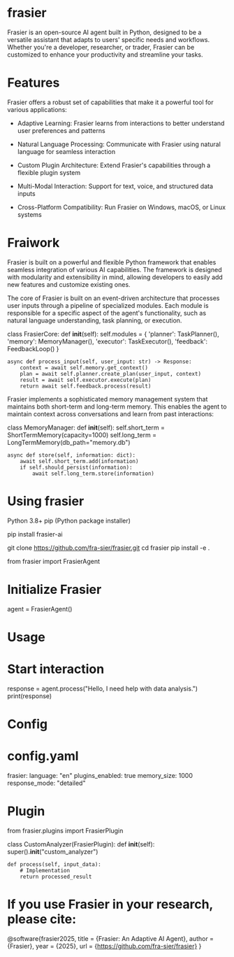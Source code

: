 # frasier

Frasier is an open-source AI agent built in Python, designed to be a versatile assistant that adapts to users' specific needs and workflows. Whether you're a developer, researcher, or trader, Frasier can be customized to enhance your productivity and streamline your tasks.

# Features
Frasier offers a robust set of capabilities that make it a powerful tool for various applications:

- Adaptive Learning: Frasier learns from interactions to better understand user preferences and patterns

- Natural Language Processing: Communicate with Frasier using natural language for seamless interaction

- Custom Plugin Architecture: Extend Frasier's capabilities through a flexible plugin system

- Multi-Modal Interaction: Support for text, voice, and structured data inputs

- Cross-Platform Compatibility: Run Frasier on Windows, macOS, or Linux systems



# Fraiwork

Frasier is built on a powerful and flexible Python framework that enables seamless integration of various AI capabilities. The framework is designed with modularity and extensibility in mind, allowing developers to easily add new features and customize existing ones.

The core of Frasier is built on an event-driven architecture that processes user inputs through a pipeline of specialized modules. Each module is responsible for a specific aspect of the agent's functionality, such as natural language understanding, task planning, or execution.


class FrasierCore:
    def __init__(self):
        self.modules = {
            'planner': TaskPlanner(),
            'memory': MemoryManager(),
            'executor': TaskExecutor(),
            'feedback': FeedbackLoop()
        }
        
    async def process_input(self, user_input: str) -> Response:
        context = await self.memory.get_context()
        plan = await self.planner.create_plan(user_input, context)
        result = await self.executor.execute(plan)
        return await self.feedback.process(result)

Frasier implements a sophisticated memory management system that maintains both short-term and long-term memory. This enables the agent to maintain context across conversations and learn from past interactions:


class MemoryManager:
    def __init__(self):
        self.short_term = ShortTermMemory(capacity=1000)
        self.long_term = LongTermMemory(db_path="memory.db")
        
    async def store(self, information: dict):
        await self.short_term.add(information)
        if self.should_persist(information):
            await self.long_term.store(information)



# Using frasier

Python 3.8+
pip (Python package installer)

pip install frasier-ai

git clone https://github.com/fra-sier/frasier.git
cd frasier
pip install -e .

from frasier import FrasierAgent

# Initialize Frasier
agent = FrasierAgent()

# Usage
# Start interaction
response = agent.process("Hello, I need help with data analysis.")
print(response)

# Config
# config.yaml
frasier:
  language: "en"
  plugins_enabled: true
  memory_size: 1000
  response_mode: "detailed"

# Plugin
from frasier.plugins import FrasierPlugin

class CustomAnalyzer(FrasierPlugin):
    def __init__(self):
        super().__init__("custom_analyzer")
    
    def process(self, input_data):
        # Implementation
        return processed_result




# If you use Frasier in your research, please cite:

@software{frasier2025,
  title = {Frasier: An Adaptive AI Agent},
  author = {Frasier},
  year = {2025},
  url = {https://github.com/fra-sier/frasier}
}



